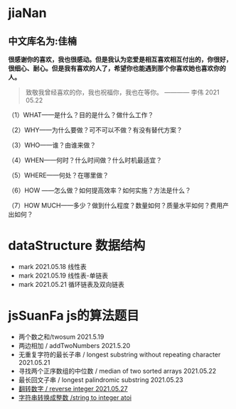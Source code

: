 # jiaNan
## 中文库名为:佳楠

**很感谢你的喜欢，我也很感动。但是我认为恋爱是相互喜欢相互付出的，你很好，很细心、耐心。但是我有喜欢的人了，希望你也能遇到那个你喜欢她也喜欢你的人。**

> 致敬我曾经喜欢的你，我也祝福你，我也在等你。 ———— 李伟 2021 05.22

（1）WHAT——是什么？目的是什么？做什么工作？

（2）WHY——为什么要做？可不可以不做？有没有替代方案？

（3）WHO——谁？由谁来做？

（4）WHEN——何时？什么时间做？什么时机最适宜？

（5）WHERE——何处？在哪里做？

（6）HOW ——怎么做？如何提高效率？如何实施？方法是什么？

（7）HOW MUCH——多少？做到什么程度？数量如何？质量水平如何？费用产出如何？

# dataStructure 数据结构
 - mark 2021.05.18 线性表
 - mark 2021.05.19 线性表-单链表
 - mark 2021.05.21 循环链表及双向链表

# jsSuanFa js的算法题目
 - 两个数之和/twosum 2021.5.19
 - 两边相加 / addTwoNumbers 2021.5.20
 - 无重复字符的最长子串 / longest substring without repeating character 2021.05.21
 - 寻找两个正序数组的中位数 / median of two sorted arrays 2021.05.22
 - 最长回文子串  / longest palindromic substring  2021.05.23
 - [翻转数字 / reverse integer 2021.05.27](/jsSuanFa/reverse.md)
 - [字符串转换成整数 /string to integer atoi](/jsSuanFa/string-to-integer-atoi.md)

